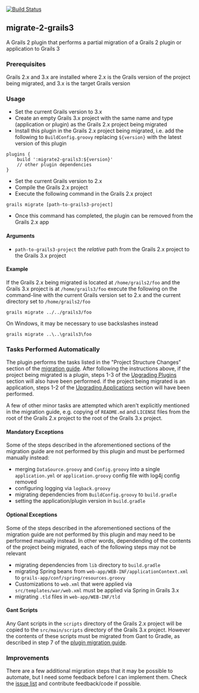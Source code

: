 [![Build Status](https://travis-ci.org/donalmurtagh/migrate-2-grails3.svg?branch=master)](https://travis-ci.org/donalmurtagh/migrate-2-grails3)

## migrate-2-grails3
A Grails 2 plugin that performs a partial migration of a Grails 2 plugin or application to Grails 3

### Prerequisites
Grails 2.x and 3.x are installed where 2.x is the Grails version of the project being migrated, and 3.x is the target Grails version 

### Usage
- Set the current Grails version to 3.x
- Create an empty Grails 3.x project with the same name and type (application or plugin) as the Grails 2.x project being migrated
- Install this plugin in the Grails 2.x project being migrated, i.e. add the following to `BuildConfig.groovy`
replacing `${version}` with the latest version of this plugin

````
plugins {
    build ':migrate2-grails3:${version}'
    // other plugin dependencies
}
````

- Set the current Grails version to 2.x
- Compile the Grails 2.x project
- Execute the following command in the Grails 2.x project

`grails migrate [path-to-grails3-project]`

- Once this command has completed, the plugin can be removed from the Grails 2.x app

#### Arguments
- `path-to-grails3-project` the *relative* path from the Grails 2.x project to the Grails 3.x project

#### Example
If the Grails 2.x being migrated is located at `/home/grails2/foo` and the Grails 3.x project is at `/home/grails3/foo` execute the following
on the command-line with the current Grails version set to 2.x and the current directory set to `/home/grails2/foo`

    grails migrate ../../grails3/foo

On Windows, it may be necessary to use backslashes instead

    grails migrate ..\..\grails3\foo

### Tasks Performed Automatically
The plugin performs the tasks listed in the "Project Structure Changes" section of the [migration guide](https://grails.github.io/grails-doc/latest/guide/upgrading.html).
After following the instructions above, if the project being migrated is a plugin, steps 1-3 of the [Upgrading Plugins](https://grails.github.io/grails-doc/latest/guide/upgrading.html#upgradingPlugins)
section will also have been performed. if the project being migrated is an application, steps 1-2 of the 
[Upgrading Applications](https://grails.github.io/grails-doc/latest/guide/upgrading.html#upgradingApps) section will have been performed.

A few of other minor tasks are attempted which aren't explicitly mentioned in the migration guide, e.g. copying of
`README.md` and `LICENSE` files from the root of the Grails 2.x project to the root of the Grails 3.x project.

#### Mandatory Exceptions
Some of the steps described in the aforementioned sections of the migration guide are not performed by this plugin and must be performed manually instead:

- merging `DataSource.groovy` and `Config.groovy` into a single `application.yml` or `application.groovy` config file with log4j config removed
- configuring logging via `logback.groovy`
- migrating dependencies from `BuildConfig.groovy` to `build.gradle`
- setting the application/plugin version in `build.gradle`

#### Optional Exceptions
Some of the steps described in the aforementioned sections of the migration guide are not performed by this plugin and may need to be performed manually instead. In other words, dependending of the contents of the project being migrated, each of the following steps may not be relevant

- migrating dependencies from `lib` directory to `build.gradle`
- migrating Spring beans from `web-app/WEB-INF/applicationContext.xml` to `grails-app/conf/spring/resources.groovy`
- Customizations to `web.xml` that were applied via `src/templates/war/web.xml` must be applied via Spring in Grails 3.x
- migrating `.tld` files in `web-app/WEB-INF/tld`


#### Gant Scripts
Any Gant scripts in the `scripts` directory of the Grails 2.x project will be copied to the `src/main/scripts` directory of the Grails 3.x project. However the contents of these scripts must be migrated from Gant to Gradle, as described in step 7 of the [plugin migration guide](https://grails.github.io/grails-doc/latest/guide/upgrading.html#upgradingPlugins).

### Improvements
There are a few additional migration steps that it may be possible to automate, but I need some feedback before I can implement
them. Check the [issue list](https://github.com/domurtag/migrate-2-grails3/issues) and contribute feedback/code if possible.
